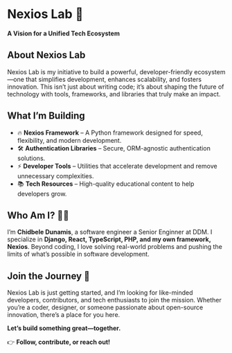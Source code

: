 

# **Nexios Lab** 🚀  
**A Vision for a Unified Tech Ecosystem**  

## **About Nexios Lab**  
Nexios Lab is my initiative to build a powerful, developer-friendly ecosystem—one that simplifies development, enhances scalability, and fosters innovation. This isn’t just about writing code; it’s about shaping the future of technology with tools, frameworks, and libraries that truly make an impact.  

## **What I’m Building**  
- 🔥 **Nexios Framework** – A Python framework designed for speed, flexibility, and modern development.  
- 🛠 **Authentication Libraries** – Secure, ORM-agnostic authentication solutions.  
- ⚡ **Developer Tools** – Utilities that accelerate development and remove unnecessary complexities.  
- 📚 **Tech Resources** – High-quality educational content to help developers grow.  

## **Who Am I?** 👨‍💻  
I’m **Chidbele Dunamis**, a software engineer a Senior Enginner at DDM. I specialize in **Django, React, TypeScript, PHP, and my own framework, Nexios**. Beyond coding, I love solving real-world problems and pushing the limits of what’s possible in software development.  

## **Join the Journey 🚀**  
Nexios Lab is just getting started, and I’m looking for like-minded developers, contributors, and tech enthusiasts to join the mission. Whether you’re a coder, designer, or someone passionate about open-source innovation, there’s a place for you here.  

**Let’s build something great—together.**  

👉 **Follow, contribute, or reach out!**